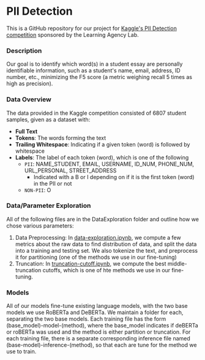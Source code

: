# PII Detection 

This is a GitHub repository for our project for [Kaggle's PII Detection competition](https://www.kaggle.com/competitions/pii-detection-removal-from-educational-data) sponsored by the Learning Agency Lab. 

### Description
Our goal is to identify which word(s) in a student essay are personally identifiable information, such as a student's name, email, address, ID number, etc., minimizing the F5 score (a metric weighing recall 5 times as high as precision). 

### Data Overview
The data provided in the Kaggle competition consisted of 6807 student samples, given as a dataset with: 
* **Full Text**
* **Tokens**: The words forming the text
* **Trailing Whitespace**: Indicating if a given token (word) is followed by whitespace
* **Labels**: The label of each token (word), which is one of the following 
  * ```PII```: NAME_STUDENT, EMAIL, USERNAME, ID_NUM, PHONE_NUM, URL_PERSONAL, STREET_ADDRESS
     * Indicated with a B or I depending on if it is the first token (word) in the PII or not
  * ```NON-PII```: O

 ### Data/Parameter Exploration
 All of the following files are in the DataExploration folder and outline how we chose various parameters:
 1. Data Preprocessing: In [data-exploration.ipynb](DataExploration/data-exploration.ipynb), we compute a few metrics about the raw data to find distribution of data, and split the data into a training and testing set. We also tokenize the text, and preprocess it for partitioning (one of the methods we use in our fine-tuning)
 2. Truncation: In [truncation-cutoff.ipynb](DataExploration/truncation-cutoff.ipynb), we compute the best middle-truncation cutoffs, which is one of hte methods we use in our fine-tuning.

### Models
All of our models fine-tune existing language models, with the two base models we use RoBERTa and DeBERTa. We maintain a folder for each, separating the two base models. Each training file has the form (base_model)-model-(method), where the base_model indicates if deBERTa or roBERTa was used and the method is either partition or truncation. For each training file, there is a separate corresponding inference file named (base-model)-inference-(method), so that each are tune for the method we use to train. 


